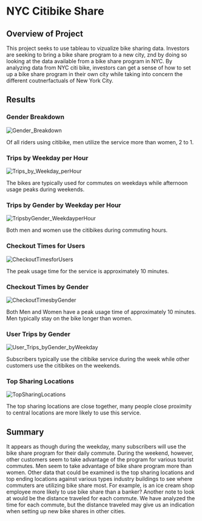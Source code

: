 # NYC Citibike Share
## Overview of Project
This project seeks to use tableau to vizualize bike sharing data. Investors are seeking to bring a bike share program to a new city, znd by doing so looking at the data available from a bike share program in NYC. By analyzing data from NYC citi bike, investors can get a sense of how to set up a bike share program in their own city while taking into concern the different coutnerfactuals of New York City. 

## Results
### Gender Breakdown
![Gender_Breakdown](https://user-images.githubusercontent.com/75647359/111815440-ab511380-88a9-11eb-8589-4e00160ef59b.png)

Of all riders using citibike, men utilize the service more than women, 2 to 1. 

### Trips by Weekday per Hour
![Trips_by_Weekday_perHour](https://user-images.githubusercontent.com/75647359/111815364-92e0f900-88a9-11eb-86c7-35c91f86313b.png)

The bikes are typically used for commutes on weekdays while afternoon usage peaks during weekends. 

### Trips by Gender by Weekday per Hour
![TripsbyGender_WeekdayperHour](https://user-images.githubusercontent.com/75647359/111815574-d471a400-88a9-11eb-8f0b-e5bf85627eb0.png)

Both men and women use the citibikes during commuting hours. 

### Checkout Times for Users 
![CheckoutTimesforUsers](https://user-images.githubusercontent.com/75647359/111815639-ea7f6480-88a9-11eb-91ad-07e391cd4d1b.png)

The peak usage time for the service is approximately 10 minutes.

### Checkout Times by Gender 
![CheckoutTimesbyGender](https://user-images.githubusercontent.com/75647359/111815700-fbc87100-88a9-11eb-9e06-954e5e3a0365.png)

Both Men and Women have a peak usage time of approximately 10 minutes. Men typically stay on the bike longer than women. 

### User Trips by Gender
![User_Trips_byGender_byWeekday](https://user-images.githubusercontent.com/75647359/111815791-139ff500-88aa-11eb-9623-341db24cc763.png)

Subscribers typically use the citibike service during the week while other customers use the citibikes on the weekends. 

### Top Sharing Locations
![TopSharingLocations](https://user-images.githubusercontent.com/75647359/111815501-c2900100-88a9-11eb-96a7-a9ba593238db.png)

The top sharing locations are close together, many people close proximity to central locations are more likely to use this service. 

## Summary 
It appears as though during the weekday, many subscribers will use the bike share program for their daily commute. During the weekend, however, other customers seem to take advantage of the program for various tourist commutes. Men seem to take advantage of bike share program more than women. Other data that could be examined is the top sharing locations and top ending locations against various types industry buildings to see where commuters are utilizing bike share most. For example, is an ice cream shop employee more likely to use bike share than a banker? Another note to look at would be the distance traveled for each commute. We have analyzed the time for each commute, but the distance traveled may give us an indication when setting up new bike shares in other cities. 
